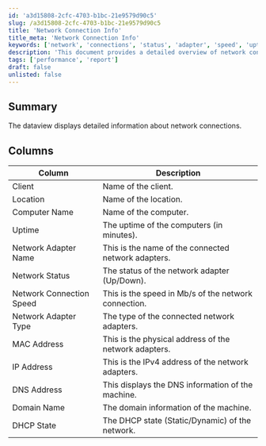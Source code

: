 ```yaml
---
id: 'a3d15808-2cfc-4703-b1bc-21e9579d90c5'
slug: /a3d15808-2cfc-4703-b1bc-21e9579d90c5
title: 'Network Connection Info'
title_meta: 'Network Connection Info'
keywords: ['network', 'connections', 'status', 'adapter', 'speed', 'uptime', 'client', 'location']
description: 'This document provides a detailed overview of network connections, including information about client names, locations, computer names, uptime, network adapter details, connection speeds, and more. It serves as a comprehensive guide for understanding the status and configuration of network connections within a system.'
tags: ['performance', 'report']
draft: false
unlisted: false
---
```


## Summary

The dataview displays detailed information about network connections.

## Columns

| Column                     | Description                                                    |
|----------------------------|----------------------------------------------------------------|
| Client                     | Name of the client.                                           |
| Location                   | Name of the location.                                        |
| Computer Name              | Name of the computer.                                       |
| Uptime                     | The uptime of the computers (in minutes).                   |
| Network Adapter Name       | This is the name of the connected network adapters.          |
| Network Status             | The status of the network adapter (Up/Down).                |
| Network Connection Speed    | This is the speed in Mb/s of the network connection.        |
| Network Adapter Type       | The type of the connected network adapters.                  |
| MAC Address                | This is the physical address of the network adapters.        |
| IP Address                 | This is the IPv4 address of the network adapters.           |
| DNS Address                | This displays the DNS information of the machine.           |
| Domain Name                | The domain information of the machine.                      |
| DHCP State                 | The DHCP state (Static/Dynamic) of the network.            |
